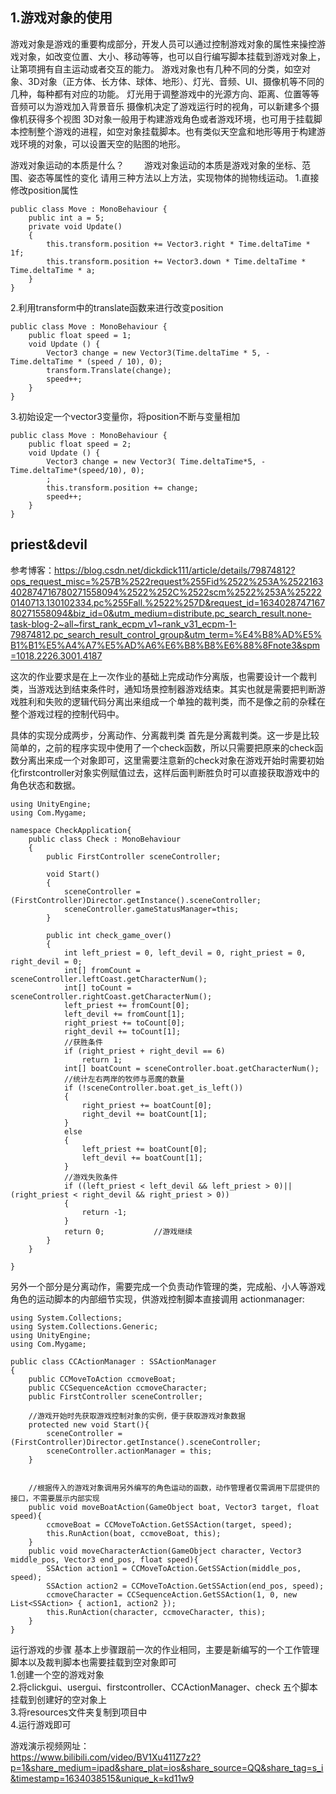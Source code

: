 ## 1.游戏对象的使用
游戏对象是游戏的重要构成部分，开发人员可以通过控制游戏对象的属性来操控游戏对象，如改变位置、大小、移动等等，也可以自行编写脚本挂载到游戏对象上，让第项拥有自主运动或者交互的能力。
游戏对象也有几种不同的分类，如空对象、3D对象（正方体、长方体、球体、地形）、灯光、音频、UI、摄像机等不同的几种，每种都有对应的功能。
灯光用于调整游戏中的光源方向、距离、位置等等
音频可以为游戏加入背景音乐
摄像机决定了游戏运行时的视角，可以新建多个摄像机获得多个视图
3D对象一般用于构建游戏角色或者游戏环境，也可用于挂载脚本控制整个游戏的进程，如空对象挂载脚本。也有类似天空盒和地形等用于构建游戏环境的对象，可以设置天空的贴图的地形。

游戏对象运动的本质是什么？
  游戏对象运动的本质是游戏对象的坐标、范围、姿态等属性的变化
请用三种方法以上方法，实现物体的抛物线运动。
1.直接修改position属性
```
public class Move : MonoBehaviour {
    public int a = 5;
    private void Update()
    {
        this.transform.position += Vector3.right * Time.deltaTime * 1f;
        this.transform.position += Vector3.down * Time.deltaTime * Time.deltaTime * a;
    }
}
```
2.利用transform中的translate函数来进行改变position
```
public class Move : MonoBehaviour {
    public float speed = 1;
	void Update () {
        Vector3 change = new Vector3(Time.deltaTime * 5, -Time.deltaTime * (speed / 10), 0);
        transform.Translate(change);
        speed++;
    }
}
```
3.初始设定一个vector3变量你，将position不断与变量相加
```
public class Move : MonoBehaviour {
    public float speed = 2;
	void Update () {
        Vector3 change = new Vector3( Time.deltaTime*5, -Time.deltaTime*(speed/10), 0);
        ;
        this.transform.position += change;
        speed++;
	}
}
```


## priest&devil
参考博客：https://blog.csdn.net/dickdick111/article/details/79874812?ops_request_misc=%257B%2522request%255Fid%2522%253A%2522163402874716780271558094%2522%252C%2522scm%2522%253A%252220140713.130102334.pc%255Fall.%2522%257D&request_id=163402874716780271558094&biz_id=0&utm_medium=distribute.pc_search_result.none-task-blog-2~all~first_rank_ecpm_v1~rank_v31_ecpm-1-79874812.pc_search_result_control_group&utm_term=%E4%B8%AD%E5%B1%B1%E5%A4%A7%E5%AD%A6%E6%B8%B8%E6%88%8Fnote3&spm=1018.2226.3001.4187

  
这次的作业要求是在上一次作业的基础上完成动作分离版，也需要设计一个裁判类，当游戏达到结束条件时，通知场景控制器游戏结束。其实也就是需要把判断游戏胜利和失败的逻辑代码分离出来组成一个单独的裁判类，而不是像之前的杂糅在整个游戏过程的控制代码中。

具体的实现分成两步，分离动作、分离裁判类
首先是分离裁判类。这一步是比较简单的，之前的程序实现中使用了一个check函数，所以只需要把原来的check函数分离出来成一个对象即可，这里需要注意新的check对象在游戏开始时需要初始化firstcontroller对象实例赋值过去，这样后面判断胜负时可以直接获取游戏中的角色状态和数据。
```
using UnityEngine;
using Com.Mygame;

namespace CheckApplication{
    public class Check : MonoBehaviour
    {
        public FirstController sceneController;

        void Start()
        {
            sceneController = (FirstController)Director.getInstance().sceneController;
            sceneController.gameStatusManager=this;
        }

        public int check_game_over()
        {   
            int left_priest = 0, left_devil = 0, right_priest = 0, right_devil = 0;
            int[] fromCount = sceneController.leftCoast.getCharacterNum();
            int[] toCount = sceneController.rightCoast.getCharacterNum();
            left_priest += fromCount[0];
            left_devil += fromCount[1];
            right_priest += toCount[0];
            right_devil += toCount[1];
            //获胜条件
            if (right_priest + right_devil == 6)      
                return 1;
            int[] boatCount = sceneController.boat.getCharacterNum();
            //统计左右两岸的牧师与恶魔的数量
            if (!sceneController.boat.get_is_left())
            {   
                right_priest += boatCount[0];
                right_devil += boatCount[1];
            }
            else
            {        
                left_priest += boatCount[0];
                left_devil += boatCount[1];
            }
            //游戏失败条件
            if ((left_priest < left_devil && left_priest > 0)|| (right_priest < right_devil && right_priest > 0))
            {       
                return -1;
            }
            return 0;           //游戏继续
        }
    }
        
}
```

另外一个部分是分离动作，需要完成一个负责动作管理的类，完成船、小人等游戏角色的运动脚本的内部细节实现，供游戏控制脚本直接调用
actionmanager:
```
using System.Collections;
using System.Collections.Generic;
using UnityEngine;
using Com.Mygame;

public class CCActionManager : SSActionManager
{
    public CCMoveToAction ccmoveBoat;     
    public CCSequenceAction ccmoveCharacter;  
    public FirstController sceneController;

    //游戏开始时先获取游戏控制对象的实例，便于获取游戏对象数据
    protected new void Start(){
        sceneController = (FirstController)Director.getInstance().sceneController;
        sceneController.actionManager = this;    
    }


    //根据传入的游戏对象调用另外编写的角色运动的函数，动作管理者仅需调用下层提供的接口，不需要展示内部实现
    public void moveBoatAction(GameObject boat, Vector3 target, float speed){
        ccmoveBoat = CCMoveToAction.GetSSAction(target, speed);
        this.RunAction(boat, ccmoveBoat, this);
    }
    public void moveCharacterAction(GameObject character, Vector3 middle_pos, Vector3 end_pos, float speed){
        SSAction action1 = CCMoveToAction.GetSSAction(middle_pos, speed);
        SSAction action2 = CCMoveToAction.GetSSAction(end_pos, speed);
        ccmoveCharacter = CCSequenceAction.GetSSAction(1, 0, new List<SSAction> { action1, action2 });
        this.RunAction(character, ccmoveCharacter, this);
    }
}
```


运行游戏的步骤
基本上步骤跟前一次的作业相同，主要是新编写的一个工作管理脚本以及裁判脚本也需要挂载到空对象即可  
1.创建一个空的游戏对象  
2.将clickgui、usergui、firstcontroller、CCActionManager、check 五个脚本挂载到创建好的空对象上  
3.将resources文件夹复制到项目中  
4.运行游戏即可  

游戏演示视频网址：  
https://www.bilibili.com/video/BV1Xu411Z7z2?p=1&share_medium=ipad&share_plat=ios&share_source=QQ&share_tag=s_i&timestamp=1634038515&unique_k=kd11w9